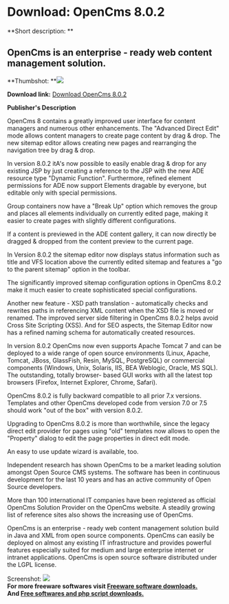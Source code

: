# Download: OpenCms 8.0.2

**Short description: **

## OpenCms is an enterprise - ready web content management solution.

  
**Thumbshot: **![](http://www.freewarefiles.com/screenshot/opencms_md.jpg)   
  
**Download link:** [Download OpenCms 8.0.2](http://freesoftwares.boysofts.com/OpenCms_program_65035.html)  
  

**Publisher's Description**  
  

OpenCms 8 contains a greatly improved user interface for content managers and
numerous other enhancements. The "Advanced Direct Edit" mode allows content
managers to create page content by drag & drop. The new sitemap editor allows
creating new pages and rearranging the navigation tree by drag & drop.

In version 8.0.2 itA's now possible to easily enable drag & drop for any
existing JSP by just creating a reference to the JSP with the new ADE resource
type "Dynamic Function". Furthermore, refined element permissions for ADE now
support Elements dragable by everyone, but editable only with special
permissions.

Group containers now have a "Break Up" option which removes the group and
places all elements individually on currently edited page, making it easier to
create pages with slightly different configurations.

If a content is previewed in the ADE content gallery, it can now directly be
dragged & dropped from the content preview to the current page.

In Version 8.0.2 the sitemap editor now displays status information such as
title and VFS location above the currently edited sitemap and features a "go
to the parent sitemap" option in the toolbar.

The significantly improved sitemap configuration options in OpenCms 8.0.2 make
it much easier to create sophisticated special configurations.

Another new feature - XSD path translation - automatically checks and rewrites
paths in referencing XML content when the XSD file is moved or renamed. The
improved server side filtering in OpenCms 8.0.2 helps avoid Cross Site
Scripting (XSS). And for SEO aspects, the Sitemap Editor now has a refined
naming schema for automatically created resources.

In version 8.0.2 OpenCms now even supports Apache Tomcat 7 and can be deployed
to a wide range of open source environments (Linux, Apache, Tomcat, JBoss,
GlassFish, Resin, MySQL, PostgreSQL) or commercial components (Windows, Unix,
Solaris, IIS, BEA Weblogic, Oracle, MS SQL). The outstanding, totally browser-
based GUI works with all the latest top browsers (Firefox, Internet Explorer,
Chrome, Safari).

OpenCms 8.0.2 is fully backward compatible to all prior 7.x versions.
Templates and other OpenCms developed code from version 7.0 or 7.5 should work
"out of the box" with version 8.0.2.

Upgrading to OpenCms 8.0.2 is more than worthwhile, since the legacy direct
edit provider for pages using "old" templates now allows to open the
"Property" dialog to edit the page properties in direct edit mode.

An easy to use update wizard is available, too.

Independent research has shown OpenCms to be a market leading solution amongst
Open Source CMS systems. The software has been in continuous development for
the last 10 years and has an active community of Open Source developers.

More than 100 international IT companies have been registered as official
OpenCms Solution Provider on the OpenCms website. A steadily growing list of
reference sites also shows the increasing use of OpenCms.

OpenCms is an enterprise - ready web content management solution build in Java
and XML from open source components. OpenCms can easily be deployed on almost
any existing IT infrastructure and provides powerful features especially
suited for medium and large enterprise internet or intranet applications.
OpenCms is open source software distributed under the LGPL license.

  
  
Screenshot: ![](http://www.freewarefiles.com/screenshot/opencms.jpg)  
**For more freeware softwares visit [Freeware software downloads.](http://freesoftwares.boysofts.com/)**   
**And [Free softwares and php script downloads.](http://www.boysofts.com/)**

